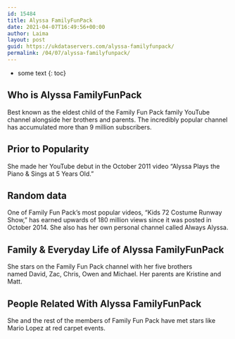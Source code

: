 ```yaml
---
id: 15484
title: Alyssa FamilyFunPack
date: 2021-04-07T16:49:56+00:00
author: Laima
layout: post
guid: https://ukdataservers.com/alyssa-familyfunpack/
permalink: /04/07/alyssa-familyfunpack/
---
```


* some text
{: toc}


## Who is Alyssa FamilyFunPack
                  
                  
                  
Best known as the eldest child of the Family Fun Pack family YouTube channel alongside her brothers and parents. The incredibly popular channel has accumulated more than 9 million subscribers. 
                  
              
            
              
            
                
                
                
## Prior to Popularity
                  
                  
                  
She made her YouTube debut in the October 2011 video &#8220;Alyssa Plays the Piano & Sings at 5 Years Old.&#8221; 
                  
              
            
              
            
                
                
                
## Random data
                  
                  
                  
One of Family Fun Pack&#8217;s most popular videos, &#8220;Kids 72 Costume Runway Show,&#8221; has earned upwards of 180 million views since it was posted in October 2014. She also has her own personal channel called Always Alyssa.
                  
              
            
              
            
                
                
                
## Family & Everyday Life of Alyssa FamilyFunPack
                  
                  
                  
She stars on the Family Fun Pack channel with her five brothers named David, Zac, Chris, Owen and Michael. Her parents are Kristine and Matt.  
                  
              
            
              
            
                
                
                
## People Related With Alyssa FamilyFunPack
                  
                  
                  
She and the rest of the members of Family Fun Pack have met stars like Mario Lopez at red carpet events. 
                  
              
            
              
            
                
              
            
              
              
            
            
              
            
          
          
          
